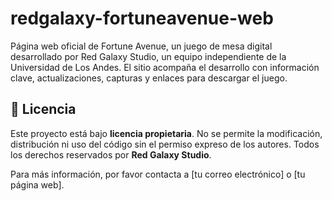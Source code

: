 # redgalaxy-fortuneavenue-web
Página web oficial de Fortune Avenue, un juego de mesa digital desarrollado por Red Galaxy Studio, un equipo independiente de la Universidad de Los Andes. El sitio acompaña el desarrollo con información clave, actualizaciones, capturas y enlaces para descargar el juego.

## 📄 Licencia

Este proyecto está bajo **licencia propietaria**. No se permite la modificación, distribución ni uso del código sin el permiso expreso de los autores. Todos los derechos reservados por **Red Galaxy Studio**.

Para más información, por favor contacta a [tu correo electrónico] o [tu página web].
